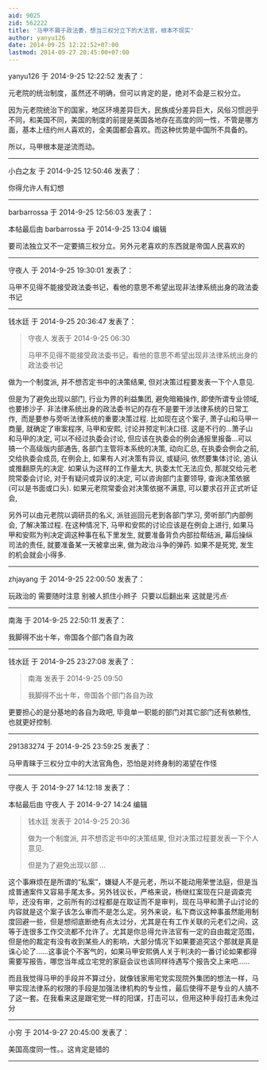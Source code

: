```yaml
---
aid: 9025
zid: 562222
title: '马甲不屑于政法委，想当三权分立下的大法官，根本不现实'
author: yanyu126
date: 2014-09-25 12:22:52+07:00
lastmod: 2014-09-27 20:45:00+07:00
---
```


yanyu126 于 2014-9-25 12:22:52 发表了：

元老院的统治制度，虽然还不明确，但可以肯定的是，绝对不会是三权分立。

因为元老院统治下的国家，地区环境差异巨大，民族成分差异巨大，风俗习惯迥乎不同，和美国不同，美国的制度的前提是美国各地存在高度的同一性，不管是哪方面，基本上纽约州人喜欢的，全美国都会喜欢。而这种优势是中国所不具备的。

所以，马甲根本是逆流而动。

---------

小白之友 于 2014-9-25 12:50:46 发表了：

你得允许人有幻想

---------

barbarrossa 于 2014-9-25 12:56:03 发表了：

本帖最后由 barbarrossa 于 2014-9-25 13:04 编辑 

要司法独立又不一定要搞三权分立。另外元老喜欢的东西就是帝国人民喜欢的

---------

守夜人 于 2014-9-25 19:30:01 发表了：

马甲不见得不能接受政法委书记，看他的意思不希望出现非法律系统出身的政法委书记

---------

钱水廷 于 2014-9-25 20:36:47 发表了：

> 守夜人 发表于 2014-9-25 06:30
> 
> 马甲不见得不能接受政法委书记，看他的意思不希望出现非法律系统出身的政法委书记



做为一个制度派, 并不想否定书中的决策结果, 但对决策过程要发表一下个人意见.

但是为了避免出现以部门, 行业为界的利益集团, 避免暗箱操作, 即使所谓专业领域, 也要掺沙子. 非法律系统出身的政法委书记的存在不是要干涉法律系统的日常工作,  而是要参与旁听法律系统的重要决策过程. 比如现在这个案子, 萧子山和马甲一商量, 就确定了审案程序, 马甲和安熙, 讨论并预定判决口径. 这是不行的...萧子山和马甲的决定, 可以不经过执委会讨论, 但应该在执委会的例会通报里报备...可以搞一个高级版内部通告, 各部门主管将本系统的决策, 动向汇总, 在执委会例会之前, 交给执委会成员, 在例会上, 如果有人对决策有异议, 或疑问, 依然要集体讨论, 追认或推翻原先的决定. 如果认为这样的工作量太大, 执委太忙无法应负, 那就交给元老院常委会讨论, 对于有疑问或异议的决定, 可以咨询部门主要领导, 查询决策依据(可以是书面或口头). 如果元老院常委会对决策依据不满意, 可以要求召开正式听证会, 

另外可以由元老院以调研员的名义, 派驻巡回元老到各部门学习, 旁听部门内部例会, 了解决策过程. 在这种情况下, 马甲和安熙的讨论应该是在例会上进行, 如果马甲和安熙为判决定调这种事在私下里发生, 就要准备背负内部拉帮结派, 幕后操纵司法的责任, 就要准备某一天被拿出来, 做为政治斗争的弹药. 如果不是死党, 发生的机会就会小得多.

---------

zhjayang 于 2014-9-25 22:00:50 发表了：

玩政治的 需要随时注意 别被人抓住小辫子  只要以后翻出来 这就是污点·

---------

南海 于 2014-9-25 22:50:11 发表了：

我脚得不出十年，帝国各个部门各自为政

---------

钱水廷 于 2014-9-25 23:27:08 发表了：

> 南海 发表于 2014-9-25 09:50
> 
> 我脚得不出十年，帝国各个部门各自为政



更要担心的是分基地的各自为政吧, 毕竟单一职能的部门对其它部门还有依赖性, 也就更好控制.

---------

291383274 于 2014-9-25 23:59:25 发表了：

马甲青睐于三权分立中的大法官角色，恐怕是对终身制的渴望在作怪

---------

守夜人 于 2014-9-27 14:12:18 发表了：

本帖最后由 守夜人 于 2014-9-27 14:24 编辑 


> 
> 钱水廷 发表于 2014-9-25 20:36
> 
> 做为一个制度派, 并不想否定书中的决策结果, 但对决策过程要发表一下个人意见.
> 
> 但是为了避免出现以部 ...



这个事麻烦在是所谓的“私案”，嫌疑人不是元老，所以不能动用荣誉法庭，但是当成普通案件又容易手尾太多。另外钱议长，严格来说，杨继红案现在只是调查完毕，还没有审，之前所有的过程都是在取证而不是审判，现在马甲和萧子山讨论的内容就是这个案子该怎么审而不是怎么定。另外来说，私下商议这种事虽然能用制度回避一些，但是想彻底断绝有点太过分，尤其是在有工作关联的元老们之间，这等于连很多工作交流都不允许了。尤其是你总得允许法官有一定的自由裁定范围，但是他的裁定有没有收到某些人的影响，大部分情况下如果要追究这个那就是真是诛心论了……这事说个不客气的，如果马甲安熙俩人关于判决的一番讨论如果都得需要写报告，哪您当年成立宅党的家庭会议也该同样待遇写个报告交上来吧……

而且我觉得马甲的手段并不算过分，就像钱家用宅党实现院外集团的想法一样，马甲实现法律系的权限的手段是加强法律机构的专业性，最后使得不是专业的人搞不了这一套。在我看来这是跟宅党一样的阳谋，打击可以，但用这种手段打击未免过分

---------

小穷 于 2014-9-27 20:45:00 发表了：

美国高度同一性。。这肯定是错的

---------

